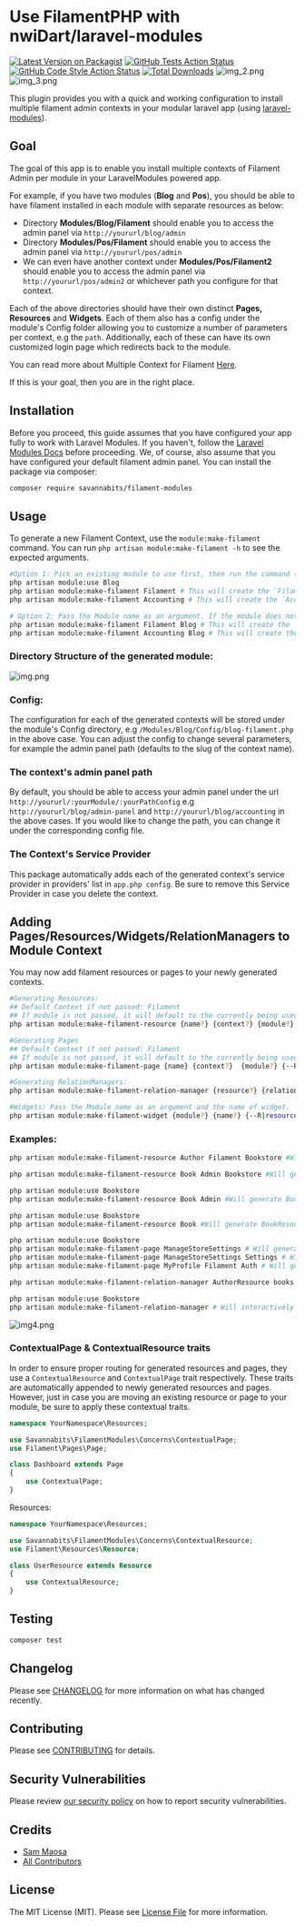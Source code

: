 # Use FilamentPHP with nwiDart/laravel-modules

[![Latest Version on Packagist](https://img.shields.io/packagist/v/savannabits/filament-modules.svg?style=flat-square)](https://packagist.org/packages/savannabits/filament-modules)
[![GitHub Tests Action Status](https://img.shields.io/github/actions/workflow/status/savannabits/filament-modules/.github/workflows/run-tests.yml?branch=main&label=tests)](https://github.com/savannabits/filament-modules/actions?query=workflow%3Arun-tests+branch%3Amain)
[![GitHub Code Style Action Status](https://img.shields.io/github/actions/workflow/status/savannabits/filament-modules/.github/workflows/fix-php-code-style-issues.yml?branch=main&label=Code%20Style)](https://github.com/savannabits/filament-modules/actions?query=workflow%3A"Check+%26+fix+styling"+branch%3Amain)
[![Total Downloads](https://img.shields.io/packagist/dt/savannabits/filament-modules.svg?style=flat-square)](https://packagist.org/packages/savannabits/filament-modules)
![img_2.png](img_1.png)
![img_3.png](img_2.png)


This plugin provides you with a quick and working configuration to install multiple filament admin contexts in your modular laravel app (using [laravel-modules](https://github.com/nWidart/laravel-modules)).

## Goal
The goal of this app is to enable you install multiple contexts of Filament Admin per module in your LaravelModules powered app.

For example, if you have two modules (**Blog** and **Pos**), you should be able to have filament installed in each module with separate resources as below:
- Directory **Modules/Blog/Filament** should enable you to access the admin panel via `http://yoururl/blog/admin`
- Directory **Modules/Pos/Filament** should enable you to access the admin panel via `http://yoururl/pos/admin`
- We can even have another context under **Modules/Pos/Filament2** should enable you to access the admin panel via `http://yoururl/pos/admin2` or whichever path you configure for that context.

Each of the above directories should have their own distinct **Pages, Resources** and **Widgets**. Each of them also has a config under the module's Config folder allowing you to customize a number of parameters per context, e.g the `path`.
Additionally, each of these can have its own customized login page which redirects back to the module.

You can read more about Multiple Context for Filament [Here](https://github.com/iotronlab/filament-multi-guard).

If this is your goal, then you are in the right place.
 
## Installation
Before you proceed, this guide assumes that you have configured your app fully to work with Laravel Modules. If you haven't, follow the [Laravel Modules Docs](https://docs.laravelmodules.com/v9/installation-and-setup) before proceeding.
We, of course, also assume that you have configured your default filament admin panel.
You can install the package via composer:

```bash
composer require savannabits/filament-modules
```

## Usage

To generate a new Filament Context, use the `module:make-filament` command.
You can run `php artisan module:make-filament -h` to see the expected arguments.

```bash
#Option 1: Pick an existing module to use first, then run the command (similar to other laravel-modules commands)
php artisan module:use Blog
php artisan module:make-filament Filament # This will create the `Filament` filament context inside the Blog module.
php artisan module:make-filament Accounting # This will create the `Accounting` filament context inside the Blog module.

# Option 2: Pass the Module name as an argument. If the module does not exist, it will be automatically created.
php artisan module:make-filament Filament Blog # This will create the `Filament` filament context inside the Blog module.
php artisan module:make-filament Accounting Blog # This will create the `Accounting` filament context inside the Blog module.
```
### Directory Structure of the generated module:
![img.png](img.png)
### Config:
The configuration for each of the generated contexts will be stored under the module's Config directory, e.g `/Modules/Blog/Config/blog-filament.php` in the above case.
You can adjust the config to change several parameters, for example the admin panel path (defaults to the slug of the context name).

### The context's admin panel path
By default, you should be able to access your admin panel under the url `http://yoururl/:yourModule/:yourPathConfig` 
e.g `http://yoururl/blog/admin-panel` and `http://yoururl/blog/accounting` in the above cases.
If you would like to change the path, you can change it under the corresponding config file.

### The Context's Service Provider
This package automatically adds each of the generated context's service provider in providers' list in `app.php config`.
Be sure to remove this Service Provider in case you delete the context.

## Adding Pages/Resources/Widgets/RelationManagers to Module Context

You may now add filament resources or pages to your newly generated contexts. 
```bash
#Generating Resources:
## Default Context if not passed: Filament
## If module is not passed, it will default to the currently being used module or ask for a prompt to input the module name.
php artisan module:make-filament-resource {name?} {context?} {module?} {--soft-deletes} {--view} {--G|generate} {--S|simple} {--F|force}

#Generating Pages
## Default Context if not passed: Filament
## If module is not passed, it will default to the currently being used module or ask for a prompt to input the module name.
php artisan module:make-filament-page {name} {context?}  {module?} {--R|resource=} {--T|type=} {--F|force}

#Generating RelationManagers:
php artisan module:make-filament-relation-manager {resource?} {relationship?} {recordTitleAttribute?} {context?} {module?}  {--attach} {--associate} {--soft-deletes} {--view} {--F|force}

#Widgets: Pass the Module name as an argument and the name of widget.
php artisan module:make-filament-widget {module?} {name?} {--R|resource=} {--C|chart} {--T|table} {--S|stats-overview} {--F|force}

```
### Examples:
```bash
php artisan module:make-filament-resource Author Filament Bookstore #Will generate AuthorResource in the Filament Context in the Bookstore module
```
```bash
php artisan module:make-filament-resource Book Admin Bookstore #Will generate BookResource in the Admin Context inside the Bookstore module
```
```bash
php artisan module:use Bookstore
php artisan module:make-filament-resource Book Admin #Will generate BookResource in the Admin Context inside the Bookstore module
```
```bash
php artisan module:use Bookstore
php artisan module:make-filament-resource Book #Will generate BookResource in the Filament Context (Used by default) inside the Bookstore module
```
```bash
php artisan module:use Bookstore
php artisan module:make-filament-page ManageStoreSettings # Will generate the ManageStoreSettings page in the Filament context (default) inside the Bookstore module
php artisan module:make-filament-page ManageStoreSettings Settings # Will generate the ManageStoreSettings page in the Settings context inside the Bookstore module
php artisan module:make-filament-page MyProfile Filament Auth # Will generate the MyProfile page in the Filament context inside the Auth module
```
```bash
php artisan module:make-filament-relation-manager AuthorResource books title Filament Bookstore # Assuming Author model has a books relationship, this will generate a BooksRelationManager using title as the main column inside the AuthorResource in the Filament Context in the Bookstore Module
```
```bash
php artisan module:use Bookstore
php artisan module:make-filament-relation-manager # Will interactively ask questions then generate the relation manager according to the answers in the bookstore module.
```
![img4.png](img4.png)

### ContextualPage & ContextualResource traits

In order to ensure proper routing for generated resources and pages, they use a `ContextualResource` and `ContextualPage` trait respectively.
These traits are automatically appended to newly generated resources and pages. However, just in case you are moving an existing resource or page to your module,
be sure to apply these contextual traits.

```php
namespace YourNamespace\Resources;

use Savannabits\FilamentModules\Concerns\ContextualPage;
use Filament\Pages\Page;

class Dashboard extends Page
{
    use ContextualPage;
}
```

Resources:

```php
namespace YourNamespace\Resources;

use Savannabits\FilamentModules\Concerns\ContextualResource;
use Filament\Resources\Resource;

class UserResource extends Resource
{
    use ContextualResource;
}
```

## Testing

```bash
composer test
```

## Changelog

Please see [CHANGELOG](CHANGELOG.md) for more information on what has changed recently.

## Contributing

Please see [CONTRIBUTING](.github/CONTRIBUTING.md) for details.

## Security Vulnerabilities

Please review [our security policy](../../security/policy) on how to report security vulnerabilities.

## Credits

- [Sam Maosa](https://github.com/savannabits)
- [All Contributors](../../contributors)

## License

The MIT License (MIT). Please see [License File](LICENSE.md) for more information.
